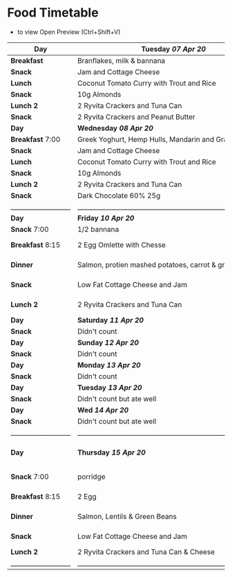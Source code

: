 # Food Timetable

- to view  Open Preview (Ctrl+Shift+V) 

| Day             | Tuesday    ***07 Apr 20***  |  C F P |
| ----------      | -------------             | -------------|
| **Breakfast**   | Branflakes, milk & bannana  |  C F P |
| **Snack**       | Jam and Cottage Cheese      |  C F P |
| **Lunch**       | Coconut Tomato Curry with Trout and Rice  |  C F P |
| **Snack**       | 10g Almonds                   |  C F P |
| **Lunch 2**     | 2 Ryvita Crackers and Tuna Can    |  C F P |
| **Snack**       | 2 Ryvita Crackers and Peanut Butter  |     C F P |
|  **Day**        | **Wednesday**   ***08 Apr 20***      |  C F P |
| **Breakfast** 7:00 | Greek Yoghurt, Hemp Hulls, Mandarin and Grape |  C F P |
| **Snack**          | Jam and Cottage Cheese      |  C F P |
| **Lunch**       | Coconut Tomato Curry with Trout and Rice  |  C F P |
| **Snack**       | 10g Almonds                   |  C F P |
| **Lunch 2**     | 2 Ryvita Crackers and Tuna Can |   C F P |
| **Snack**       | Dark Chocolate 60% 25g             |     C F P |
|___________________|_____________________________________________________________|________|
|  **Day**        | **Friday**   ***10 Apr 20***      |  C F P | 
| **Snack** 7:00   | 1/2 bannana |  13 0 0  |
| **Breakfast** 8:15| 2 Egg Omlette with Chesse      |  0 15 32 |
| **Dinner**       | Salmon, protien mashed potatoes, carrot & green beans | 39 16 34 |
| **Snack**       | Low Fat Cottage Cheese and Jam |  16 2 25 |
| **Lunch 2**     | 2 Ryvita Crackers and Tuna Can  |  14 1 30 |
|  **Day**        | **Saturday**   ***11 Apr 20***      |  C F P | 
| **Snack**    | Didn't count |  C F P  |
|  **Day**        | **Sunday**   ***12 Apr 20***      |  C F P | 
| **Snack**   | Didn't count |  C F P  |
|  **Day**        | **Monday**   ***13 Apr 20***      |  C F P | 
| **Snack**   | Didn't count |  C F P  |
|  **Day**        | **Tuesday**   ***13 Apr 20***      |  C F P | 
| **Snack**   | Didn't count but ate well |  C F P  |
|  **Day**        | **Wed**   ***14 Apr 20***      |  C F P | 
| **Snack**   | Didn't count but ate well |  C F P  |
|___________________|_____________________________________________________________|________|
|  **Day**        | **Thursday**   ***15 Apr 20***      |  110c 49f 112p | 
| **Snack** 7:00   | porridge |  27 5 10  |
| **Breakfast** 8:15| 2 Egg      |  0 10 12 |
| **Dinner**       | Salmon, Lentils & Green Beans | 61 24 48 |
| **Snack**       | Low Fat Cottage Cheese and Jam |  14 1 19 |
| **Lunch 2**     | 2 Ryvita Crackers and Tuna Can & Cheese  |  7 8 34 |
|___________________|_____________________________________________________________|________|

